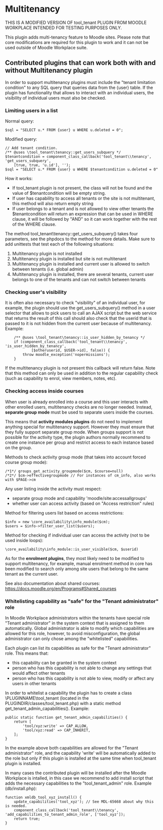 # Multitenancy #

THIS IS A MODIFIED VERSION OF tool_tenant PLUGIN FROM MOODLE WORKPLACE INTENDED FOR TESTING
PURPOSES ONLY.

This plugin adds multi-tenancy feature to Moodle sites. Please note that core modifications are
required for this plugin to work and it can not be used outside of Moodle Workplace suite.

## Contributed plugins that can work both with and without Multitenancy plugin

In order to support multitenancy plugins must include the "tenant limitation condition" to any SQL
query that queries data from the {user} table. If the plugin has functionality that allows to interact with
an individual users, the visibility of individual users must also be checked.

### Limiting users in a list

Normal query:

    $sql = "SELECT u.* FROM {user} u WHERE u.deleted = 0";

Modified query:

    // Add tenant condition.
    /** @uses \tool_tenant\tenancy::get_users_subquery */
    $tenantcondition = component_class_callback('tool_tenant\\tenancy', 'get_users_subquery',
        [true, true, 'u.id'], '');
    $sql = "SELECT u.* FROM {user} u WHERE $tenantcondition u.deleted = 0"

How it works:
- If tool_tenant plugin is not present, the class will not be found and the value of $tenantcondition
  will be empty string.
- If user has capability to access all tenants or the site is not multitenant, this method will also
  return empty string
- If user belongs to a tenant and is not allowed to view other tenants the $tenantcondition will return
  an expression that can be used in WHERE clause, it will be followed by "AND" so it can work together with
  the rest of the WHERE clause.

The method tool_tenant\tenancy::get_users_subquery() takes four parameters, see the phpdocs to the method
for more details. Make sure to add unittests that test each of the following situations:
1. Multitenancy plugin is not installed
2. Multitenancy plugin is installed but site is not multitenant
3. Multitenancy plugin is installed and current user is allowed to switch between tenants (i.e. global admin)
4. Multitenancy plugin is installed, there are several tenants, current user belongs to one of the tenants
   and can not switch between tenants

### Checking user's visibility

It is often also necessary to check "visibility" of an individual user, for example, the plugin should
use the get_users_subquery() method in a user selector that allows to pick users to call an AJAX
script but the web service that returns the result of this call should also check that the userid
that is passed to it is not hidden from the current user because of multitenancy. Example:

        /** @uses \tool_tenant\tenancy::is_user_hidden_by_tenancy */
        if (component_class_callback('tool_tenant\\tenancy', 'is_user_hidden_by_tenancy',
                [$otheruserid, $USER->id], false)) {
            throw moodle_exception('nopermissions');
        }

If the multitenancy plugin is not present this callback will return false. Note that this method can
only be used in addition to the regular capability check (such as capability to enrol, view members, notes, etc).

### Checking access inside courses

When user is already enrolled into a course and this user interacts with other enrolled users, multitenancy checks
are no longer needed. Instead, __separate group mode__ must be used to separate users inside the courses.

This means that __activity modules plugins__ do not need to implement anything special for multitenancy support.
However they must ensure that they fully support separate group mode. When groups support is not possible for the
activity type, the plugin authors normally recommend to create one instance per group and restrict access to each
instance based on the group.

Methods to check activity group mode (that takes into account forced course group mode):

    /*1*/ groups_get_activity_groupmode($cm, $course=null)
    /*2*/ $cm->effectivegroupmode // For instances of cm_info, also works with $PAGE->cm

Any user listing inside the activity must respect:
- separate group mode and capability 'moodle/site:accessallgroups'
- whether user can access activity (based on "Access restriction" rules)

Method for filtering users list based on access restrictions:

    $info = new \core_availability\info_module($cm);
    $users = $info->filter_user_list($users);

Method for checking if individual user can access the activity (not to be used inside loops):

    \core_availability\info_module::is_user_visible($cm, $userid)

As for the __enrolment plugins__, they most likely need to be modified to support multitenancy, for example, manual enrolment
method in core has been modified to search only among site users that belong to the same tenant as the current user.

See also documentation about shared courses: https://docs.moodle.org/en/Programs#Shared_courses

### Whitelisting capability as "safe" for the "Tenant administrator" role

In Moodle Workplace administrators within the tenants have special role "Tenant administrator" in the system
context that is assigned to them automatically. Global administrator is able to modify which capabilities
are allowed for this role, however, to avoid misconfiguration, the global administrator can only chose
among the "whitelisted" capabilities.

Each plugin can list its capabilities as safe for the "Tenant administrator" role. This means that:
- this capability can be granted in the system context
- person who has this capability is not able to change any settings that would affect other tenants
- person who has this capability is not able to view, modify or affect any users in other tenants

In order to whitelist a capability the plugin has to create a class \PLUGINNAME\tool_tenant (located in the
PLUGINDIR/classes/tool_tenant.php) with a static method get_tenant_admin_capabilities(). Example:

    public static function get_tenant_admin_capabilities() {
        return [
            'tool/xyz:write' => CAP_ALLOW,
            'tool/xyz:read' => CAP_INHERIT,
        ];
    }

In the example above both capabilities are allowed for the "Tenant administrator" role, and the capability
'write' will be automatically added to the role but only if this plugin is installed at the same time
when tool_tenant plugin is installed.

In many cases the contributed plugin will be installed after the Moodle Workplace is intalled, in this case
we recommend to add install script that adds the necessary capabilities to the "tool_tenant_admin" role.
Example (db/install.php):

    function xmldb_tool_xyz_install() {
        update_capabilities('tool_xyz'); // See MDL-65668 about why this is needed.
        component_class_callback('tool_tenant\\tenancy', 'add_capabilities_to_tenant_admin_role', ['tool_xyz']);
        return true;
    }
